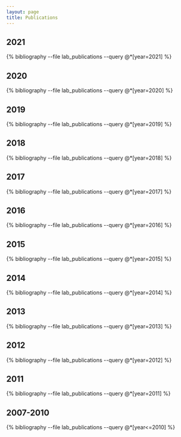 ```yaml
---
layout: page
title: Publications
---
```


## 2021

{% bibliography --file lab_publications --query @*[year=2021] %}

## 2020

{% bibliography --file lab_publications --query @*[year=2020] %}

## 2019

{% bibliography --file lab_publications --query @*[year=2019] %}

## 2018

{% bibliography --file lab_publications --query @*[year=2018] %}

## 2017

{% bibliography --file lab_publications --query @*[year=2017] %}

## 2016

{% bibliography --file lab_publications --query @*[year=2016] %}

## 2015

{% bibliography --file lab_publications --query @*[year=2015] %}


## 2014

{% bibliography --file lab_publications --query @*[year=2014] %}

## 2013

{% bibliography --file lab_publications --query @*[year=2013] %}


## 2012

{% bibliography --file lab_publications --query @*[year=2012] %}


## 2011

{% bibliography --file lab_publications --query @*[year=2011] %}


## 2007-2010

{% bibliography --file lab_publications --query @*[year<=2010] %}
